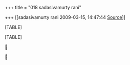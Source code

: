+++
title = "018 sadasivamurty rani"

+++
[[sadasivamurty rani	2009-03-15, 14:47:44 [Source](https://groups.google.com/g/bvparishat/c/IHxs35HY-Gs)]]



[TABLE]

[TABLE]





